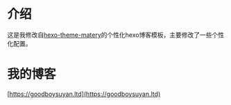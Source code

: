 # 介绍
这是我修改自[hexo-theme-matery](https://github.com/blinkfox/hexo-theme-matery)的个性化hexo博客模板，主要修改了一些个性化配置。

# 我的博客
[https://goodboysuyan.ltd](https://goodboysuyan.ltd)

